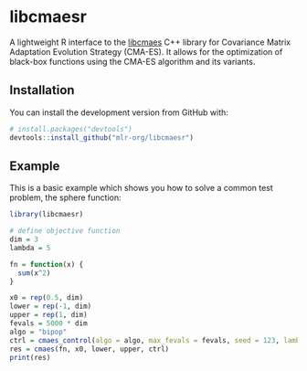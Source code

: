 # libcmaesr

A lightweight R interface to the [libcmaes](https://github.com/CMA-ES/libcmaes) C++ library for Covariance Matrix Adaptation Evolution Strategy (CMA-ES). It allows for the optimization of black-box functions using the CMA-ES algorithm and its variants.

## Installation

You can install the development version from GitHub with:

```r
# install.packages("devtools")
devtools::install_github("mlr-org/libcmaesr")
```

## Example

This is a basic example which shows you how to solve a common test problem, the sphere function:

```r
library(libcmaesr)

# define objective function
dim = 3
lambda = 5

fn = function(x) {
  sum(x^2)
}

x0 = rep(0.5, dim)
lower = rep(-1, dim)
upper = rep(1, dim)
fevals = 5000 * dim
algo = "bipop"
ctrl = cmaes_control(algo = algo, max_fevals = fevals, seed = 123, lambda = lambda)
res = cmaes(fn, x0, lower, upper, ctrl)
print(res)
```
